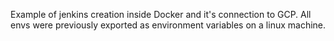 Example of jenkins creation inside Docker and it's connection to GCP.
All envs were previously exported as environment variables on a linux machine.